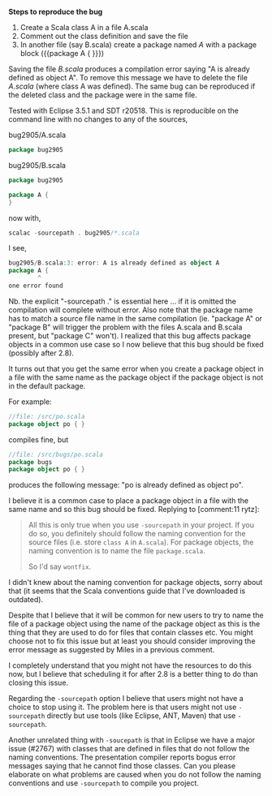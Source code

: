 **Steps to reproduce the bug**
 1. Create a Scala class A in a file A.scala
 2. Comment out the class definition and save the file
 3. In another file (say B.scala) create a package named _A_ with a package block ({{package A { }}})

Saving the file *B.scala* produces a compilation error saying "A is already defined as object A". To remove this message we have to delete the file *A.scala* (where class A was defined). The same bug can be reproduced if the deleted class and the package were in the same file.

Tested with Eclipse 3.5.1 and SDT r20518.
This is reproducible on the command line with no changes to any of the sources,

bug2905/A.scala
```scala
package bug2905
```

bug2905/B.scala
```scala
package bug2905

package A {
}
```

now with,

```scala
scalac -sourcepath . bug2905/*.scala
```

I see,

```scala
bug2905/B.scala:3: error: A is already defined as object A
package A {
        ^
one error found
```

Nb. the explicit "-sourcepath ." is essential here ... if it is omitted the compilation will complete without error. Also note that the package name has to match a source file name in the same compilation (ie. "package A" or "package B" will trigger the problem with the files A.scala and B.scala present, but "package C" won't).
I realized that this bug affects package objects in a common use case so I now believe that this bug should be fixed (possibly after 2.8).

It turns out that you get the same error when you create a package object in a file with the same name as the package object if the package object is not in the default package.

For example:
```scala
//file: /src/po.scala
package object po { }
```
compiles fine, but
```scala
//file: /src/bugs/po.scala
package bugs
package object po { }
```
produces the following message: "po is already defined as object po".

I believe it is a common case to place a package object in a file with the same name and so this bug should be fixed.
Replying to [comment:11 rytz]:
> All this is only true when you use `-sourcepath` in your project. If you do so, you definitely should follow the naming convention for the source files (i.e. store `class A` in `A.scala`). For package objects, the naming convention is to name the file `package.scala`.
> 
> So I'd say `wontfix`.

I didn't knew about the naming convention for package objects, sorry about that (it seems that the Scala conventions guide that I've downloaded is outdated).

Despite that I believe that it will be common for new users to try to name the file of a package object using the name of the package object as this is the thing that they are used to do for files that contain classes etc. You might choose not to fix this issue but at least you should consider improving the error message as suggested by Miles in a previous comment.

I completely understand that you might not have the resources to do this now, but I believe that scheduling it for after 2.8 is a better thing to do than closing this issue.

Regarding the `-sourcepath` option I believe that users might not have a choice to stop using it. The problem here is that users might not use `-sourcepath` directly but use tools (like Eclipse, ANT, Maven) that use `-sourcepath`.

Another unrelated thing with `-soucepath` is that in Eclipse we have a major issue (#2767) with classes that are defined in files that do not follow the naming conventions. The presentation compiler reports bogus error messages saying that he cannot find those classes. Can you please elaborate on what problems are caused when you do not follow the naming conventions and use `-sourcepath` to compile you project.
